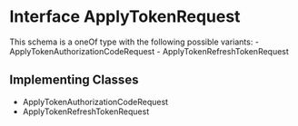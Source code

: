 

# Interface ApplyTokenRequest

This schema is a oneOf type with the following possible variants: - ApplyTokenAuthorizationCodeRequest - ApplyTokenRefreshTokenRequest 
## Implementing Classes

* ApplyTokenAuthorizationCodeRequest
* ApplyTokenRefreshTokenRequest


